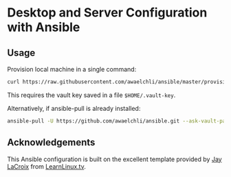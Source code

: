 # Desktop and Server Configuration with Ansible


## Usage

Provision local machine in a single command:
```bash
curl https://raw.githubusercontent.com/awaelchli/ansible/master/provision.sh | sudo bash
```
This requires the vault key saved in a file `$HOME/.vault-key`.

Alternatively, if ansible-pull is already installed:
```bash
ansible-pull -U https://github.com/awaelchli/ansible.git --ask-vault-pass
```

## Acknowledgements

This Ansible configuration is built on the excellent template provided by [Jay LaCroix](https://github.com/LearnLinuxTV) from [LearnLinux.tv](http://www.learnlinux.tv).
